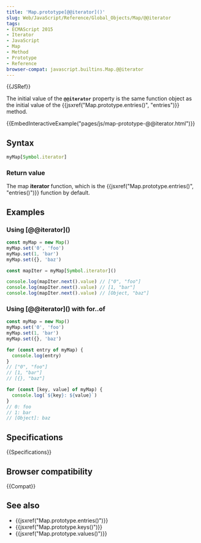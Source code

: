 ```yaml
---
title: 'Map.prototype[@@iterator]()'
slug: Web/JavaScript/Reference/Global_Objects/Map/@@iterator
tags:
- ECMAScript 2015
- Iterator
- JavaScript
- Map
- Method
- Prototype
- Reference
browser-compat: javascript.builtins.Map.@@iterator
---
```

{{JSRef}}

<p class="seoSummary">The initial value of the <strong><code>@@iterator</code></strong>
property is the same function object as the initial value of the
{{jsxref("Map.prototype.entries()", "entries")}} method.</p>

{{EmbedInteractiveExample("pages/js/map-prototype-@@iterator.html")}}

## Syntax

```js
myMap[Symbol.iterator]
```

### Return value

The map **iterator** function, which is the
{{jsxref("Map.prototype.entries()", "entries()")}} function by
default.

## Examples

### Using \[@@iterator]\()

```js
const myMap = new Map()
myMap.set('0', 'foo')
myMap.set(1, 'bar')
myMap.set({}, 'baz')

const mapIter = myMap[Symbol.iterator]()

console.log(mapIter.next().value) // ["0", "foo"]
console.log(mapIter.next().value) // [1, "bar"]
console.log(mapIter.next().value) // [Object, "baz"]
```

### Using \[@@iterator]\() with for..of

```js
const myMap = new Map()
myMap.set('0', 'foo')
myMap.set(1, 'bar')
myMap.set({}, 'baz')

for (const entry of myMap) {
  console.log(entry)
}
// ["0", "foo"]
// [1, "bar"]
// [{}, "baz"]

for (const [key, value] of myMap) {
  console.log(`${key}: ${value}`)
}
// 0: foo
// 1: bar
// [Object]: baz
```

## Specifications

{{Specifications}}

## Browser compatibility

{{Compat}}

## See also

*   {{jsxref("Map.prototype.entries()")}}
*   {{jsxref("Map.prototype.keys()")}}
*   {{jsxref("Map.prototype.values()")}}
